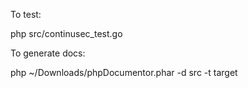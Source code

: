 To test:

php src/continusec_test.go

To generate docs:

php ~/Downloads/phpDocumentor.phar -d src -t target
